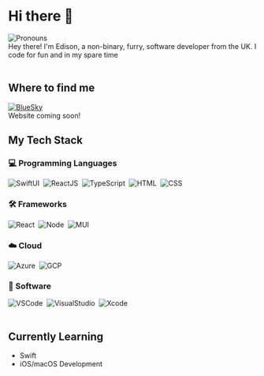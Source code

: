 # Hi there 👋
![Pronouns](https://img.shields.io/badge/pronouns-they%2Fthem-informational?style=for-the-badge&labelColor=F6F8FA)
&nbsp;
</br>
Hey there! I'm Edison, a non-binary, furry, software developer from the UK. I code for fun and in my spare time
</br>
</br>

## Where to find me
[![BlueSky](https://img.shields.io/badge/BlueSky-F6F8FA?style=for-the-badge&logo=bluesky&logoColor=0285FF)](https://bsky.app/profile/edisonthefox.dev)&nbsp;
</br>
Website coming soon!

## My Tech Stack
### 💻 Programming Languages  
![SwiftUI](https://img.shields.io/badge/-SwiftUI-F6F8FA?style=for-the-badge&logo=swift&logoColor=F05138)&nbsp;
![ReactJS](https://img.shields.io/badge/-ReactJS-F6F8FA?style=for-the-badge&logo=react&logoColor=61DAFB)&nbsp;
![TypeScript](https://img.shields.io/badge/-TypeScript-F6F8FA?style=for-the-badge&logo=TypeScript&logoColor=3178C6)&nbsp;
![HTML](https://img.shields.io/badge/-HTML-F6F8FA?style=for-the-badge&logo=html5&logoColor=E34F26)&nbsp;
![CSS](https://img.shields.io/badge/-CSS-F6F8FA?style=for-the-badge&logo=css3&logoColor=1572B6)&nbsp;

### 🛠 Frameworks
![React](https://img.shields.io/badge/-React-F6F8FA?style=for-the-badge&logo=react&logoColor=61DAFB)&nbsp;
![Node](https://img.shields.io/badge/-NodeJS-F6F8FA?style=for-the-badge&logo=node.js&logoColor=339933)&nbsp;
![MUI](https://img.shields.io/badge/-MUI-F6F8FA?style=for-the-badge&logo=mui&logoColor=007FFF)&nbsp;

### ☁️ Cloud
![Azure](https://img.shields.io/badge/-Microsoft%20Azure-F6F8FA?style=for-the-badge&logo=microsoftazure&logoColor=0078D4)&nbsp;
![GCP](https://img.shields.io/badge/-GCP-F6F8FA?style=for-the-badge&logo=googlecloud&logoColor=4285F4)&nbsp;

### 💾 Software
![VSCode](https://img.shields.io/badge/-VS%20Code-F6F8FA?style=for-the-badge&logo=visualstudiocode&logoColor=007AAC)&nbsp;
![VisualStudio](https://img.shields.io/badge/-Visual%20Studio-F6F8FA?style=for-the-badge&logo=visualstudio&logoColor=5C2D91)&nbsp;
![Xcode](https://img.shields.io/badge/-Xcode-F6F8FA?style=for-the-badge&logo=xcode&logoColor=147EFB)&nbsp;
</br>
</br>

## Currently Learning
- Swift
- iOS/macOS Development
<!--
**EdisonTheFox/EdisonTheFox** is a ✨ _special_ ✨ repository because its `README.md` (this file) appears on your GitHub profile.

Here are some ideas to get you started:

- 🔭 I’m currently working on ...
- 🌱 I’m currently learning ...
- 👯 I’m looking to collaborate on ...
- 🤔 I’m looking for help with ...
- 💬 Ask me about ...
- 📫 How to reach me: ...
- 😄 Pronouns: ...
- ⚡ Fun fact: ...
-->

